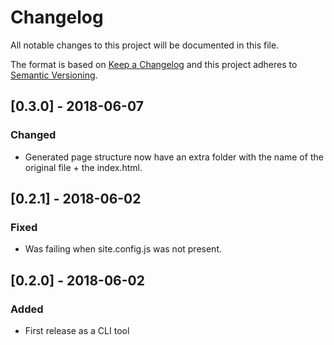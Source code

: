 # Changelog

All notable changes to this project will be documented in this file.

The format is based on [Keep a Changelog](https://keepachangelog.com/en/1.0.0/)
and this project adheres to [Semantic Versioning](https://semver.org/spec/v2.0.0.html).

## [0.3.0] - 2018-06-07
### Changed
- Generated page structure now have an extra folder with the name of the original file + the index.html.

## [0.2.1] - 2018-06-02
### Fixed
- Was failing when site.config.js was not present.

## [0.2.0] - 2018-06-02
### Added
- First release as a CLI tool